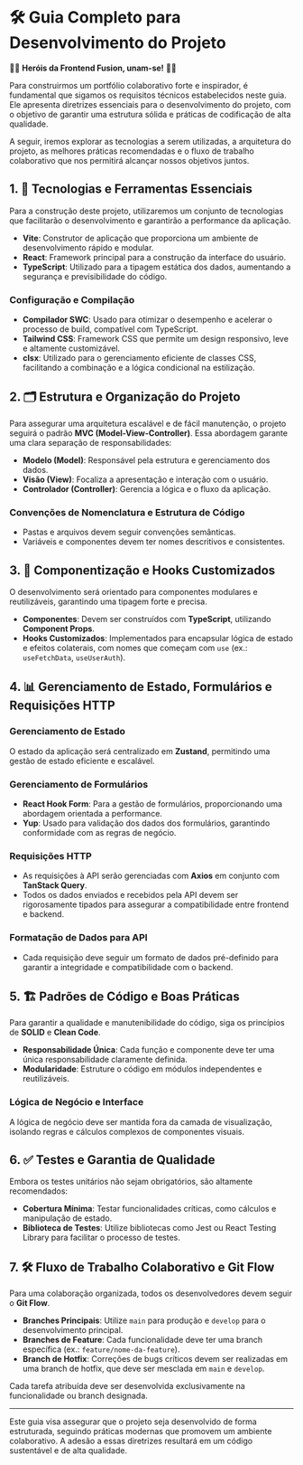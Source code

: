 # 🛠️ Guia Completo para Desenvolvimento do Projeto

🦸‍♂️ **Heróis da Frontend Fusion, unam-se!** 🦸‍♀️

Para construirmos um portfólio colaborativo forte e inspirador, é fundamental que sigamos os requisitos técnicos estabelecidos neste guia. Ele apresenta diretrizes essenciais para o desenvolvimento do projeto, com o objetivo de garantir uma estrutura sólida e práticas de codificação de alta qualidade. 

A seguir, iremos explorar as tecnologias a serem utilizadas, a arquitetura do projeto, as melhores práticas recomendadas e o fluxo de trabalho colaborativo que nos permitirá alcançar nossos objetivos juntos.

## 1. 🚀 Tecnologias e Ferramentas Essenciais

Para a construção deste projeto, utilizaremos um conjunto de tecnologias que facilitarão o desenvolvimento e garantirão a performance da aplicação.

- **Vite**: Construtor de aplicação que proporciona um ambiente de desenvolvimento rápido e modular.
- **React**: Framework principal para a construção da interface do usuário.
- **TypeScript**: Utilizado para a tipagem estática dos dados, aumentando a segurança e previsibilidade do código.

### Configuração e Compilação
- **Compilador SWC**: Usado para otimizar o desempenho e acelerar o processo de build, compatível com TypeScript.
- **Tailwind CSS**: Framework CSS que permite um design responsivo, leve e altamente customizável.
- **clsx**: Utilizado para o gerenciamento eficiente de classes CSS, facilitando a combinação e a lógica condicional na estilização.

## 2. 🗂️ Estrutura e Organização do Projeto

Para assegurar uma arquitetura escalável e de fácil manutenção, o projeto seguirá o padrão **MVC (Model-View-Controller)**. Essa abordagem garante uma clara separação de responsabilidades:

- **Modelo (Model)**: Responsável pela estrutura e gerenciamento dos dados.
- **Visão (View)**: Focaliza a apresentação e interação com o usuário.
- **Controlador (Controller)**: Gerencia a lógica e o fluxo da aplicação.

### Convenções de Nomenclatura e Estrutura de Código
- Pastas e arquivos devem seguir convenções semânticas.
- Variáveis e componentes devem ter nomes descritivos e consistentes.

## 3. 🧩 Componentização e Hooks Customizados

O desenvolvimento será orientado para componentes modulares e reutilizáveis, garantindo uma tipagem forte e precisa.

- **Componentes**: Devem ser construídos com **TypeScript**, utilizando **Component Props**.
- **Hooks Customizados**: Implementados para encapsular lógica de estado e efeitos colaterais, com nomes que começam com `use` (ex.: `useFetchData`, `useUserAuth`).

## 4. 📊 Gerenciamento de Estado, Formulários e Requisições HTTP

### Gerenciamento de Estado
O estado da aplicação será centralizado em **Zustand**, permitindo uma gestão de estado eficiente e escalável.

### Gerenciamento de Formulários
- **React Hook Form**: Para a gestão de formulários, proporcionando uma abordagem orientada a performance.
- **Yup**: Usado para validação dos dados dos formulários, garantindo conformidade com as regras de negócio.

### Requisições HTTP
- As requisições à API serão gerenciadas com **Axios** em conjunto com **TanStack Query**.
- Todos os dados enviados e recebidos pela API devem ser rigorosamente tipados para assegurar a compatibilidade entre frontend e backend.

### Formatação de Dados para API
- Cada requisição deve seguir um formato de dados pré-definido para garantir a integridade e compatibilidade com o backend.

## 5. 🏗️ Padrões de Código e Boas Práticas

Para garantir a qualidade e manutenibilidade do código, siga os princípios de **SOLID** e **Clean Code**.

- **Responsabilidade Única**: Cada função e componente deve ter uma única responsabilidade claramente definida.
- **Modularidade**: Estruture o código em módulos independentes e reutilizáveis.

### Lógica de Negócio e Interface
A lógica de negócio deve ser mantida fora da camada de visualização, isolando regras e cálculos complexos de componentes visuais.

## 6. ✅ Testes e Garantia de Qualidade

Embora os testes unitários não sejam obrigatórios, são altamente recomendados:

- **Cobertura Mínima**: Testar funcionalidades críticas, como cálculos e manipulação de estado.
- **Biblioteca de Testes**: Utilize bibliotecas como Jest ou React Testing Library para facilitar o processo de testes.

## 7. 🛠️ Fluxo de Trabalho Colaborativo e Git Flow

Para uma colaboração organizada, todos os desenvolvedores devem seguir o **Git Flow**.

- **Branches Principais**: Utilize `main` para produção e `develop` para o desenvolvimento principal.
- **Branches de Feature**: Cada funcionalidade deve ter uma branch específica (ex.: `feature/nome-da-feature`).
- **Branch de Hotfix**: Correções de bugs críticos devem ser realizadas em uma branch de hotfix, que deve ser mesclada em `main` e `develop`.

Cada tarefa atribuída deve ser desenvolvida exclusivamente na funcionalidade ou branch designada.

---

Este guia visa assegurar que o projeto seja desenvolvido de forma estruturada, seguindo práticas modernas que promovem um ambiente colaborativo. A adesão a essas diretrizes resultará em um código sustentável e de alta qualidade.
